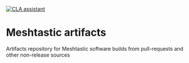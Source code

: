 [![CLA assistant](https://cla-assistant.io/readme/badge/meshtastic/artifacts)](https://cla-assistant.io/meshtastic/artifacts)

# Meshtastic artifacts
Artifacts repository for Meshtastic software builds from pull-requests and other non-release sources
